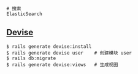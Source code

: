```
# 搜索
ElasticSearch
```

## [Devise](https://rubygems.org/gems/devise/) 

```
$ rails generate devise:install     
$ rails generate devise user    # 创建模块 user
$ rails db:migrate                   
$ rails generate devise:views   # 生成视图
```

